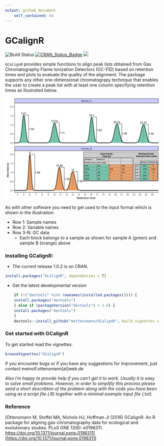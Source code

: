 ```yaml
---
output: github_document
    self_contained: no
---
```


<!-- rmarkdown v1 -->



# GCalignR

![Build Status](https://travis-ci.org/mottensmann/GCalignR.svg?branch=master)
[![CRAN_Status_Badge](http://www.r-pkg.org/badges/version/GCalignR)](https://cran.r-project.org/package=GCalignR)
[![](http://cranlogs.r-pkg.org/badges/grand-total/GCalignR)](https://cran.r-project.org/package=GCalignR)


`GCalignR` provides simple functions to align peak lists obtained from Gas Chromatography Flame Ionization Detectors (GC-FID) based on retention times and plots to evaluate the quality of the alignment. The package supports any other one-dimensional chromatograpy technique that enables the user to create a peak list with at least one column specifying retention times as illustrated below.

<img src="vignettes/Two_Chromas_Peak_List.png" title="plot of chunk unnamed-chunk-2" alt="plot of chunk unnamed-chunk-2" style="display: block; margin: auto;" />

As with other software you need to get used to the input format which is shown in the illustration:

* Row 1: Sample names
* Row 2: Variable names
* Row 3-N: GC data
    + Each block belongs to a sample as shown for sample A (green) and sample B (orange) above

### Installing GCalignR:

* The current release 1.0.2 is on CRAN.


```r
install.packages("GCalignR", dependencies = T)
```

* Get the latest developmental version


```r
    if (!("devtools" %in% rownames(installed.packages()))) { 
    install.packages("devtools")
    } else if (packageVersion("devtools") < 1.6) {
    install.packages("devtools")
    }
    devtools::install_github("mottensmann/GCalignR", build_vignettes = TRUE)
```

### Get started with GCalignR

To get started read the vignettes:  


```r
browseVignettes("GCalignR")
```

If you encounter bugs or if you have any suggestions for improvement, just contact meinolf.ottensmann[at]web.de

*Also I´m happy to provide help if you can´t get it to work. Usually it is easy to solve small problems. However, in order to simplifiy this process please send a short describton of the problem along with the code you have been using as a script file (.R) together with a minimal example input file (.txt).* 

### Reference

[Ottensmann M, Stoffel MA, Nichols HJ, Hoffman JI (2018) GCalignR: An R package for aligning gas-chromatography data for ecological and evolutionary studies. PLoS ONE 13(6): e0198311. https://doi.org/10.1371/journal.pone.0198311](https://doi.org/10.1371/journal.pone.0198311)

